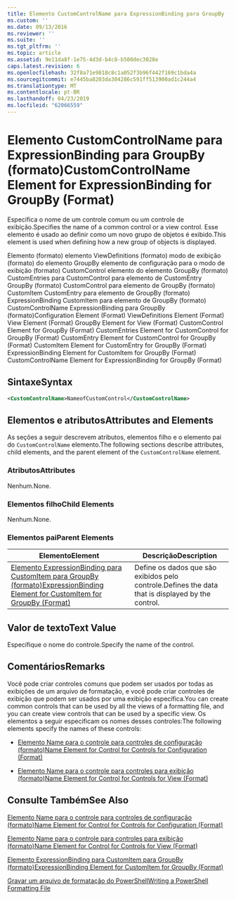 ```yaml
---
title: Elemento CustomControlName para ExpressionBinding para GroupBy (formato) | Microsoft Docs
ms.custom: ''
ms.date: 09/13/2016
ms.reviewer: ''
ms.suite: ''
ms.tgt_pltfrm: ''
ms.topic: article
ms.assetid: 9e11da8f-1e75-4d3d-b4c8-b500dec3028e
caps.latest.revision: 6
ms.openlocfilehash: 32f8a71e9818c8c1a052f3b96f442f169c1bda4a
ms.sourcegitcommit: e7445ba8203da304286c591ff513900ad1c244a4
ms.translationtype: MT
ms.contentlocale: pt-BR
ms.lasthandoff: 04/23/2019
ms.locfileid: "62066559"
---
```

# <a name="customcontrolname-element-for-expressionbinding-for-groupby-format"></a><span data-ttu-id="081d3-102">Elemento CustomControlName para ExpressionBinding para GroupBy (formato)</span><span class="sxs-lookup"><span data-stu-id="081d3-102">CustomControlName Element for ExpressionBinding for GroupBy (Format)</span></span>

<span data-ttu-id="081d3-103">Especifica o nome de um controle comum ou um controle de exibição.</span><span class="sxs-lookup"><span data-stu-id="081d3-103">Specifies the name of a common control or a view control.</span></span> <span data-ttu-id="081d3-104">Esse elemento é usado ao definir como um novo grupo de objetos é exibido.</span><span class="sxs-lookup"><span data-stu-id="081d3-104">This element is used when defining how a new group of objects is displayed.</span></span>

<span data-ttu-id="081d3-105">Elemento (formato) elemento ViewDefinitions (formato) modo de exibição (formato) do elemento GroupBy elemento de configuração para o modo de exibição (formato) CustomControl elemento do elemento GroupBy (formato) CustomEntries para CustomControl para elemento de CustomEntry GroupBy (formato) CustomControl para elemento de GroupBy (formato) CustomItem CustomEntry para elemento de GroupBy (formato) ExpressionBinding CustomItem para elemento de GroupBy (formato) CustomControlName ExpressionBinding para GroupBy (formato)</span><span class="sxs-lookup"><span data-stu-id="081d3-105">Configuration Element (Format) ViewDefinitions Element (Format) View Element (Format) GroupBy Element for View (Format) CustomControl Element for GroupBy (Format) CustomEntries Element for CustomControl for GroupBy (Format) CustomEntry Element for CustomControl for GroupBy (Format) CustomItem Element for CustomEntry for GroupBy (Format) ExpressionBinding Element for CustomItem for GroupBy (Format) CustomControlName Element for ExpressionBinding for GroupBy (Format)</span></span>

## <a name="syntax"></a><span data-ttu-id="081d3-106">Sintaxe</span><span class="sxs-lookup"><span data-stu-id="081d3-106">Syntax</span></span>

```xml
<CustomControlName>NameofCustomControl</CustomControlName>
```

## <a name="attributes-and-elements"></a><span data-ttu-id="081d3-107">Elementos e atributos</span><span class="sxs-lookup"><span data-stu-id="081d3-107">Attributes and Elements</span></span>

<span data-ttu-id="081d3-108">As seções a seguir descrevem atributos, elementos filho e o elemento pai do `CustomControlName` elemento.</span><span class="sxs-lookup"><span data-stu-id="081d3-108">The following sections describe attributes, child elements, and the parent element of the `CustomControlName` element.</span></span>

### <a name="attributes"></a><span data-ttu-id="081d3-109">Atributos</span><span class="sxs-lookup"><span data-stu-id="081d3-109">Attributes</span></span>

<span data-ttu-id="081d3-110">Nenhum.</span><span class="sxs-lookup"><span data-stu-id="081d3-110">None.</span></span>

### <a name="child-elements"></a><span data-ttu-id="081d3-111">Elementos filho</span><span class="sxs-lookup"><span data-stu-id="081d3-111">Child Elements</span></span>

<span data-ttu-id="081d3-112">Nenhum.</span><span class="sxs-lookup"><span data-stu-id="081d3-112">None.</span></span>

### <a name="parent-elements"></a><span data-ttu-id="081d3-113">Elementos pai</span><span class="sxs-lookup"><span data-stu-id="081d3-113">Parent Elements</span></span>

|<span data-ttu-id="081d3-114">Elemento</span><span class="sxs-lookup"><span data-stu-id="081d3-114">Element</span></span>|<span data-ttu-id="081d3-115">Descrição</span><span class="sxs-lookup"><span data-stu-id="081d3-115">Description</span></span>|
|-------------|-----------------|
|[<span data-ttu-id="081d3-116">Elemento ExpressionBinding para CustomItem para GroupBy (formato)</span><span class="sxs-lookup"><span data-stu-id="081d3-116">ExpressionBinding Element for CustomItem for GroupBy (Format)</span></span>](./expressionbinding-element-for-customitem-for-groupby-format.md)|<span data-ttu-id="081d3-117">Define os dados que são exibidos pelo controle.</span><span class="sxs-lookup"><span data-stu-id="081d3-117">Defines the data that is displayed by the control.</span></span>|

## <a name="text-value"></a><span data-ttu-id="081d3-118">Valor de texto</span><span class="sxs-lookup"><span data-stu-id="081d3-118">Text Value</span></span>

<span data-ttu-id="081d3-119">Especifique o nome do controle.</span><span class="sxs-lookup"><span data-stu-id="081d3-119">Specify the name of the control.</span></span>

## <a name="remarks"></a><span data-ttu-id="081d3-120">Comentários</span><span class="sxs-lookup"><span data-stu-id="081d3-120">Remarks</span></span>

<span data-ttu-id="081d3-121">Você pode criar controles comuns que podem ser usados por todas as exibições de um arquivo de formatação, e você pode criar controles de exibição que podem ser usados por uma exibição específica.</span><span class="sxs-lookup"><span data-stu-id="081d3-121">You can create common controls that can be used by all the views of a formatting file, and you can create view controls that can be used by a specific view.</span></span> <span data-ttu-id="081d3-122">Os elementos a seguir especificam os nomes desses controles:</span><span class="sxs-lookup"><span data-stu-id="081d3-122">The following elements specify the names of these controls:</span></span>

- [<span data-ttu-id="081d3-123">Elemento Name para o controle para controles de configuração (formato)</span><span class="sxs-lookup"><span data-stu-id="081d3-123">Name Element for Control for Controls for Configuration (Format)</span></span>](./name-element-for-control-for-controls-for-configuration-format.md)

- [<span data-ttu-id="081d3-124">Elemento Name para o controle para controles para exibição (formato)</span><span class="sxs-lookup"><span data-stu-id="081d3-124">Name Element for Control for Controls for View (Format)</span></span>](./name-element-for-control-for-controls-for-view-format.md)

## <a name="see-also"></a><span data-ttu-id="081d3-125">Consulte Também</span><span class="sxs-lookup"><span data-stu-id="081d3-125">See Also</span></span>

[<span data-ttu-id="081d3-126">Elemento Name para o controle para controles de configuração (formato)</span><span class="sxs-lookup"><span data-stu-id="081d3-126">Name Element for Control for Controls for Configuration (Format)</span></span>](./name-element-for-control-for-controls-for-configuration-format.md)

[<span data-ttu-id="081d3-127">Elemento Name para o controle para controles para exibição (formato)</span><span class="sxs-lookup"><span data-stu-id="081d3-127">Name Element for Control for Controls for View (Format)</span></span>](./name-element-for-control-for-controls-for-view-format.md)

[<span data-ttu-id="081d3-128">Elemento ExpressionBinding para CustomItem para GroupBy (formato)</span><span class="sxs-lookup"><span data-stu-id="081d3-128">ExpressionBinding Element for CustomItem for GroupBy (Format)</span></span>](./expressionbinding-element-for-customitem-for-groupby-format.md)

[<span data-ttu-id="081d3-129">Gravar um arquivo de formatação do PowerShell</span><span class="sxs-lookup"><span data-stu-id="081d3-129">Writing a PowerShell Formatting File</span></span>](./writing-a-powershell-formatting-file.md)
